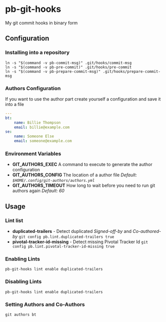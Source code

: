 # pb-git-hooks

My git commit hooks in binary form

## Configuration

### Installing into a repository

```shell
ln -s "$(command -v pb-commit-msg)" .git/hooks/commit-msg
ln -s "$(command -v pb-pre-commit)" .git/hooks/pre-commit
ln -s "$(command -v pb-prepare-commit-msg)" .git/hooks/prepare-commit-msg
```

### Authors Configuration

If you want to use the author part create yourself a configuration and save it into a file

```yaml
---
bt:
    name: Billie Thompson
    email: billie@example.com
se:
    name: Someone Else
    email: someone@example.com
```

### Environment Variables

* **GIT_AUTHORS_EXEC** A command to execute to generate the author configuration
* **GIT_AUTHORS_CONFIG** The location of a author file *Default: `$HOME/.config/git-authors/authors.yml`*
* **GIT_AUTHORS_TIMEOUT** How long to wait before you need to run git authors again *Default: 60*

## Usage

### Lint list

  - **duplicated-trailers** - Detect duplicated *Signed-off-by* and
    *Co-authored-by* `git config pb.lint.duplicated-trailers true`
  - **pivotal-tracker-id-missing** - Detect missing Pivotal Tracker Id
    `git config pb.lint.pivotal-tracker-id-missing true`

### Enabling Lints

```
pb-git-hooks lint enable duplicated-trailers
```

### Disabling Lints
```
pb-git-hooks lint enable duplicated-trailers
```

### Setting Authors and Co-Authors

```
git authors bt
```
